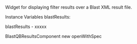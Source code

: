 Widget for displaying filter results over a Blast XML result file.

Instance Variables
	blastResults:		<MultiColumnListModel>

blastResults
	- xxxxx
	
BlastQBResultsComponent new openWithSpec
